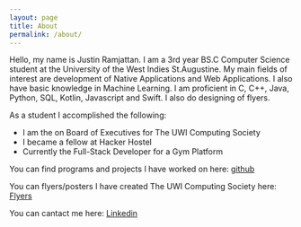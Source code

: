 ```yaml
---
layout: page
title: About
permalink: /about/
---
```


Hello, my name is Justin Ramjattan. I am a 3rd year BS.C Computer Science student at the University of the West Indies St.Augustine.
My main fields of interest are development of Native Applications and Web Applications. I also have basic knowledge in Machine Learning.
I am proficient in C, C++, Java, Python, SQL, Kotlin, Javascript and Swift. I also do designing of flyers.

As a student I accomplished the following:
- I am the on Board of Executives for The UWI Computing Society
- I became a fellow at Hacker Hostel
- Currently the Full-Stack Developer for a Gym Platform  

You can find programs and projects I have worked on here:
[github](https://github.com/aundrae)

You can flyers/posters I have created The UWI Computing Society here:
[Flyers](/flyers)

You can cantact me here:
[Linkedin](https://www.linkedin.com/in/justin-ramjattan-aabb1015a/)


[jekyll-organization]: https://github.com/jekyll
